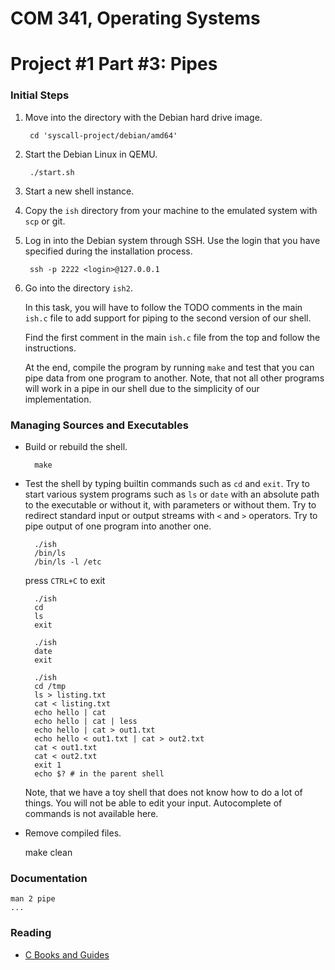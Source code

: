 COM 341, Operating Systems
==========================
# Project #1 Part #3: Pipes

### Initial Steps

1. Move into the directory with the Debian hard drive image.

        cd 'syscall-project/debian/amd64'

2. Start the Debian Linux in QEMU.

        ./start.sh

3. Start a new shell instance.

4. Copy the `ish` directory from your machine to the emulated system with `scp`
   or git.

5. Log in into the Debian system through SSH. Use the login that you have
   specified during the installation process.

        ssh -p 2222 <login>@127.0.0.1

6. Go into the directory `ish2`.

   In this task, you will have to follow the TODO comments in the main `ish.c`
   file to add support for piping to the second version of our shell.

   Find the first comment in the main `ish.c` file from the top and follow the
   instructions.

   At the end, compile the program by running `make` and test that you
   can pipe data from one program to another. Note, that not all other programs
   will work in a pipe in our shell due to the simplicity of our implementation.

### Managing Sources and Executables

* Build or rebuild the shell.

        make

* Test the shell by typing builtin commands such as `cd` and `exit`. Try to
  start various system programs such as `ls` or `date` with an absolute path to
  the executable or without it, with parameters or without them. Try to redirect
  standard input or output streams with `<` and `>` operators. Try to pipe
  output of one program into another one.

        ./ish
        /bin/ls
        /bin/ls -l /etc

  press `CTRL+C` to exit

        ./ish
        cd
        ls
        exit

        ./ish
        date
        exit

        ./ish
        cd /tmp
        ls > listing.txt
        cat < listing.txt
        echo hello | cat
        echo hello | cat | less
        echo hello | cat > out1.txt
        echo hello < out1.txt | cat > out2.txt
        cat < out1.txt
        cat < out2.txt
        exit 1
        echo $? # in the parent shell

  Note, that we have a toy shell that does not know how to do a lot of things.
  You will not be able to edit your input. Autocomplete of commands is not
  available here.

* Remove compiled files.

    make clean

### Documentation

    man 2 pipe
    ...

### Reading

* [C Books and Guides](https://github.com/auca/com.341/blob/master/Labs/Labs.md#links)

